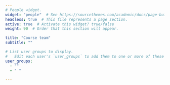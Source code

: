 ```yaml
---
# People widget.
widget: "people"  # See https://sourcethemes.com/academic/docs/page-builder/
headless: true  # This file represents a page section.
active: true  # Activate this widget? true/false
weight: 90  # Order that this section will appear.

title: "Course team"
subtitle: ""

# List user groups to display.
#   Edit each user's `user_groups` to add them to one or more of these groups.
user_groups:
  - ""
  - " "

---
```


<div data-tf-popover="A8mIv5vG" data-tf-button-color="#df7e50" data-tf-button-text="Launch me" style="all:unset;"></div><script src="//embed.typeform.com/next/embed.js"></script>

